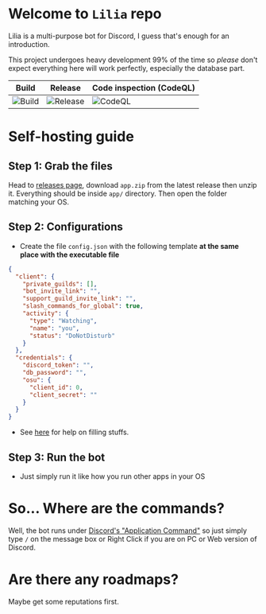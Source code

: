 # Welcome to `Lilia` repo
Lilia is a multi-purpose bot for Discord, I guess that's enough for an introduction.

This project undergoes heavy development 99% of the time so *please* don't expect everything here will work perfectly, especially the database part.

| Build                                                                              | Release                                                                              | Code inspection (CodeQL)                                                                    |
|------------------------------------------------------------------------------------|--------------------------------------------------------------------------------------|---------------------------------------------------------------------------------------------|
| ![Build](https://github.com/Swyreee/Lilia/actions/workflows/dotnet.yml/badge.svg)  | ![Release](https://github.com/Swyreee/Lilia/actions/workflows/release.yml/badge.svg) | ![CodeQL](https://github.com/Swyreee/Lilia/actions/workflows/codeql-analysis.yml/badge.svg) |

# Self-hosting guide
## Step 1: Grab the files
Head to [releases page](https://github.com/Swyreee/Lilia/releases), download `app.zip` from the latest release then unzip it. Everything should be inside `app/` directory.
Then open the folder matching your OS.

## Step 2: Configurations
- Create the file `config.json` with the following template **at the same place with the executable file**
```json
{
  "client": {
    "private_guilds": [],
    "bot_invite_link": "",
    "support_guild_invite_link": "",
    "slash_commands_for_global": true,
    "activity": {
      "type": "Watching",
      "name": "you",
      "status": "DoNotDisturb"
    }
  },
  "credentials": {
    "discord_token": "",
    "db_password": "",
    "osu": {
      "client_id": 0,
      "client_secret": ""
    }
  }
}
```
- See [here](https://github.com/Swyreee/Lilia/wiki/Configuration-101) for help on filling stuffs.

## Step 3: Run the bot
- Just simply run it like how you run other apps in your OS

# So... Where are the commands?
Well, the bot runs under [Discord's "Application Command"](https://discord.com/blog/slash-commands-are-here) so just simply type `/` on the message box or Right Click if you are on PC or Web version of Discord.

# Are there any roadmaps?
Maybe get some reputations first.